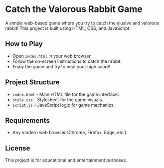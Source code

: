 # Catch the Valorous Rabbit Game

A simple web-based game where you try to catch the elusive and valorous rabbit! This project is built using HTML, CSS, and JavaScript.

## How to Play
- Open `index.html` in your web browser.
- Follow the on-screen instructions to catch the rabbit.
- Enjoy the game and try to beat your high score!

## Project Structure
- `index.html` - Main HTML file for the game interface.
- `style.css` - Stylesheet for the game visuals.
- `script.js` - JavaScript logic for game mechanics.

## Requirements
- Any modern web browser (Chrome, Firefox, Edge, etc.)

## License
This project is for educational and entertainment purposes.

